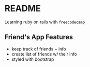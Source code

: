 # README

Learning ruby on rails with [`freecodecamp`](#https://www.youtube.com/watch?v=fmyvWz5TUWg&t=3803s)
## Friend's App Features
- keep track of friends + info
- create list of friends w/ their info
- styled with bootstrap

